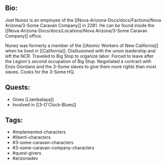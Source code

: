 ## Bio:

Joel Nunez is an employee of the [[Nova-Arizona-Docs/docs/Factions/Nova Arizona/3-Some Caravan Company]] in 2281. He can be found inside the [[Nova-Arizona-Docs/docs/Locations/Nova Arizona/3-Some Caravan Company]] office.

Nunez was formerly a member of the [[Atomic Workers of New California]] when he lived in [[California]]. Disillusioned with the union leadership and left the NCR. Traveled to Big Stop to organize labor. Forced to leave after the Legion's second occupation of Big Stop. Negotiated a contract with Enzo Giordano and the 3-Some slaves to give them more rights than most slaves. Cooks for the 3-Some HQ.

## Quests:

- Gives [[Jambalaya]]
- Involved in [[3-O'Clock-Blues]]

## Tags:

- #implemented-characters
- #liberti-characters
- #3-some-caravan-characters
- #3-some-caravan-company-characters
- #quest-givers
- #arizonadev
